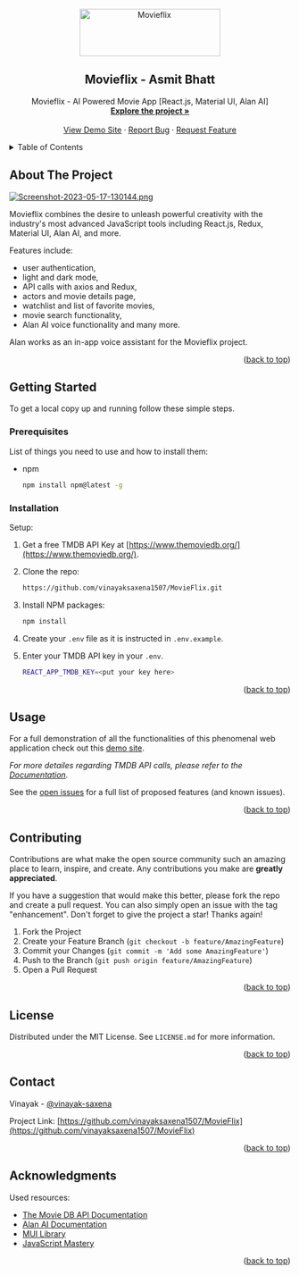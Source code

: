 <div id="top"></div>

<!-- PROJECT [othneildrew] SHIELDS -->

<!-- PROJECT LOGO -->
<br />
<div align="center">
  <a href="https://github.com/vinayaksaxena1507/MovieFlix">
    <img src="https://fontmeme.com/permalink/230517/1c1670dd6284f8d01001e1c74b52aae3.png" alt="Movieflix" width="252" height="85">
  </a>

  <h2 align="center">Movieflix - Asmit Bhatt</h2>

  <p align="center">
    Movieflix - AI Powered Movie App [React.js, Material UI, Alan AI]
    <br />
    <a href="https://github.com/vinayaksaxena1507/MovieFlix"><strong>Explore the project »</strong></a>
    <br />
    <br />
    <a href="https://movieflixe.netlify.app/">View Demo Site</a>
    ·
    <a href="https://github.com/vinayaksaxena1507/MovieFlix/issues">Report Bug</a>
    ·
    <a href="https://github.com/vinayaksaxena1507/MovieFlix/issues">Request Feature</a>
  </p>
</div>

<!-- TABLE OF CONTENTS -->
<details>
  <summary>Table of Contents</summary>
  <ol>
    <li>
      <a href="#about-the-project">About The Project</a>
    </li>
    <li>
      <a href="#getting-started">Getting Started</a>
      <ul>
        <li><a href="#prerequisites">Prerequisites</a></li>
        <li><a href="#installation">Installation</a></li>
      </ul>
    </li>
    <li><a href="#usage">Usage</a></li>
    <li><a href="#contributing">Contributing</a></li>
    <li><a href="#license">License</a></li>
    <li><a href="#contact">Contact</a></li>
    <li><a href="#acknowledgments">Acknowledgments</a></li>
  </ol>
</details>

<!-- ABOUT THE PROJECT -->
## About The Project

[![Screenshot-2023-05-17-130144.png](https://i.postimg.cc/63XgKwfB/Screenshot-2023-05-17-130144.png)](https://postimg.cc/JypP3fFF)

Movieflix combines the desire to unleash powerful creativity with the industry's most advanced JavaScript tools including React.js, Redux, Material UI, Alan AI, and more.

Features include:
* user authentication,
* light and dark mode,
* API calls with axios and Redux,
* actors and movie details page,
* watchlist and list of favorite movies,
* movie search functionality,
* Alan AI voice functionality and many more.

Alan works as an in-app voice assistant for the Movieflix project.

<p align="right">(<a href="#top">back to top</a>)</p>

<!-- GETTING STARTED -->
## Getting Started

To get a local copy up and running follow these simple steps.

### Prerequisites

List of things you need to use and how to install them:
* npm
  ```sh
  npm install npm@latest -g
  ```

### Installation

Setup:

1. Get a free TMDB API Key at [https://www.themoviedb.org/](https://www.themoviedb.org/).
2. Clone the repo:
   ```sh
   https://github.com/vinayaksaxena1507/MovieFlix.git
   ```
3. Install NPM packages:
   ```sh
   npm install
   ```
4. Create your `.env` file as it is instructed in `.env.example`.
5. Enter your TMDB API key in your `.env`.

   ```sh
   REACT_APP_TMDB_KEY=<put your key here>
   ```

<p align="right">(<a href="#top">back to top</a>)</p>

<!-- USAGE EXAMPLES -->
## Usage

For a full demonstration of all the functionalities of this phenomenal web application check out this [demo site](https://movieflixe.netlify.app/).

_For more detailes regarding TMDB API calls, please refer to the [Documentation](https://developers.themoviedb.org/3/getting-started/introduction)._

See the [open issues](https://github.com/vinayaksaxena1507/MovieFlix/issues) for a full list of proposed features (and known issues).

<p align="right">(<a href="#top">back to top</a>)</p>

<!-- CONTRIBUTING -->
## Contributing

Contributions are what make the open source community such an amazing place to learn, inspire, and create. Any contributions you make are **greatly appreciated**.

If you have a suggestion that would make this better, please fork the repo and create a pull request. You can also simply open an issue with the tag "enhancement".
Don't forget to give the project a star! Thanks again!

1. Fork the Project
2. Create your Feature Branch (`git checkout -b feature/AmazingFeature`)
3. Commit your Changes (`git commit -m 'Add some AmazingFeature'`)
4. Push to the Branch (`git push origin feature/AmazingFeature`)
5. Open a Pull Request

<p align="right">(<a href="#top">back to top</a>)</p>

<!-- LICENSE -->
## License

Distributed under the MIT License. See `LICENSE.md` for more information.

<p align="right">(<a href="#top">back to top</a>)</p>

<!-- CONTACT -->
## Contact

Vinayak - [@vinayak-saxena](https://github.com/vinayaksaxena1507)

Project Link: [https://github.com/vinayaksaxena1507/MovieFlix](https://github.com/vinayaksaxena1507/MovieFlix)

<p align="right">(<a href="#top">back to top</a>)</p>

<!-- ACKNOWLEDGMENTS -->
## Acknowledgments

Used resources:

* [The Movie DB API Documentation](https://developers.themoviedb.org/3/getting-started/introduction)
* [Alan AI Documentation](https://alan.app/docs/)
* [MUI Library](https://mui.com/)
* [JavaScript Mastery](https://www.jsmastery.pro/)

<p align="right">(<a href="#top">back to top</a>)</p>

<!-- MARKDOWN LINKS & IMAGES -->
[product-screenshot]: src/assets/images/screenshot.PNG

